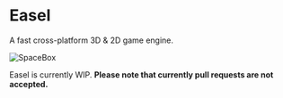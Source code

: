 # Easel
A fast cross-platform 3D & 2D game engine.

![SpaceBox](https://i.rollbot.net/spacebox.png)

Easel is currently WIP. **Please note that currently pull requests are not accepted.**